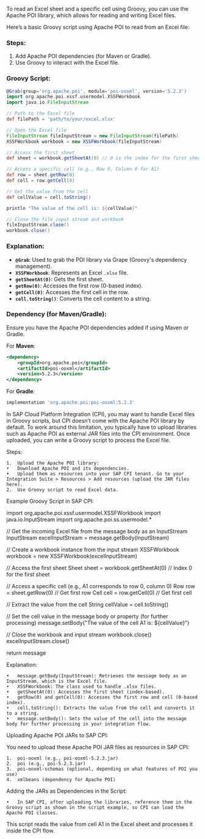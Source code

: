 To read an Excel sheet and a specific cell using Groovy, you can use the Apache POI library, which allows for reading and writing Excel files.

Here’s a basic Groovy script using Apache POI to read from an Excel file:

### Steps:
1. Add Apache POI dependencies (for Maven or Gradle).
2. Use Groovy to interact with the Excel file.

### Groovy Script:

```groovy
@Grab(group='org.apache.poi', module='poi-ooxml', version='5.2.3')
import org.apache.poi.xssf.usermodel.XSSFWorkbook
import java.io.FileInputStream

// Path to the Excel file
def filePath = 'path/to/your/excel.xlsx'

// Open the Excel file
FileInputStream fileInputStream = new FileInputStream(filePath)
XSSFWorkbook workbook = new XSSFWorkbook(fileInputStream)

// Access the first sheet
def sheet = workbook.getSheetAt(0) // 0 is the index for the first sheet

// Access a specific cell (e.g., Row 0, Column 0 for A1)
def row = sheet.getRow(0)
def cell = row.getCell(0)

// Get the value from the cell
def cellValue = cell.toString()

println "The value of the cell is: ${cellValue}"

// Close the file input stream and workbook
fileInputStream.close()
workbook.close()
```

### Explanation:
- **`@Grab`**: Used to grab the POI library via Grape (Groovy's dependency management).
- **`XSSFWorkbook`**: Represents an Excel `.xlsx` file.
- **`getSheetAt(0)`**: Gets the first sheet.
- **`getRow(0)`**: Accesses the first row (0-based index).
- **`getCell(0)`**: Accesses the first cell in the row.
- **`cell.toString()`**: Converts the cell content to a string.

### Dependency (for Maven/Gradle):
Ensure you have the Apache POI dependencies added if using Maven or Gradle.

For **Maven**:
```xml
<dependency>
    <groupId>org.apache.poi</groupId>
    <artifactId>poi-ooxml</artifactId>
    <version>5.2.3</version>
</dependency>
```

For **Gradle**:
```gradle
implementation 'org.apache.poi:poi-ooxml:5.2.3'
```
In SAP Cloud Platform Integration (CPI), you may want to handle Excel files in Groovy scripts, but CPI doesn’t come with the Apache POI library by default. To work around this limitation, you typically have to upload libraries such as Apache POI as external JAR files into the CPI environment. Once uploaded, you can write a Groovy script to process the Excel file.

Steps:

	1.	Upload the Apache POI library:
	•	Download Apache POI and its dependencies.
	•	Upload them as resources into your SAP CPI tenant. Go to your Integration Suite > Resources > Add resources (upload the JAR files here).
	2.	Use Groovy script to read Excel data.

Example Groovy Script in SAP CPI:

import org.apache.poi.xssf.usermodel.XSSFWorkbook
import java.io.InputStream
import org.apache.poi.ss.usermodel.*

// Get the incoming Excel file from the message body as an InputStream
InputStream excelInputStream = message.getBody(InputStream)

// Create a workbook instance from the input stream
XSSFWorkbook workbook = new XSSFWorkbook(excelInputStream)

// Access the first sheet
Sheet sheet = workbook.getSheetAt(0) // Index 0 for the first sheet

// Access a specific cell (e.g., A1 corresponds to row 0, column 0)
Row row = sheet.getRow(0)  // Get first row
Cell cell = row.getCell(0) // Get first cell

// Extract the value from the cell
String cellValue = cell.toString()

// Set the cell value in the message body or property (for further processing)
message.setBody("The value of the cell A1 is: ${cellValue}")

// Close the workbook and input stream
workbook.close()
excelInputStream.close()

return message

Explanation:

	•	message.getBody(InputStream): Retrieves the message body as an InputStream, which is the Excel file.
	•	XSSFWorkbook: The class used to handle .xlsx files.
	•	getSheetAt(0): Accesses the first sheet (index-based).
	•	getRow(0) and getCell(0): Accesses the first row and cell (0-based index).
	•	cell.toString(): Extracts the value from the cell and converts it to a string.
	•	message.setBody(): Sets the value of the cell into the message body for further processing in your integration flow.

Uploading Apache POI JARs to SAP CPI:

You need to upload these Apache POI JAR files as resources in SAP CPI:

	1.	poi-ooxml (e.g., poi-ooxml-5.2.3.jar)
	2.	poi (e.g., poi-5.2.3.jar)
	3.	poi-ooxml-schemas (optional, depending on what features of POI you use)
	4.	xmlbeans (dependency for Apache POI)

Adding the JARs as Dependencies in the Script:

	•	In SAP CPI, after uploading the libraries, reference them in the Groovy script as shown in the script example, so CPI can load the Apache POI classes.

This script reads the value from cell A1 in the Excel sheet and processes it inside the CPI flow.

